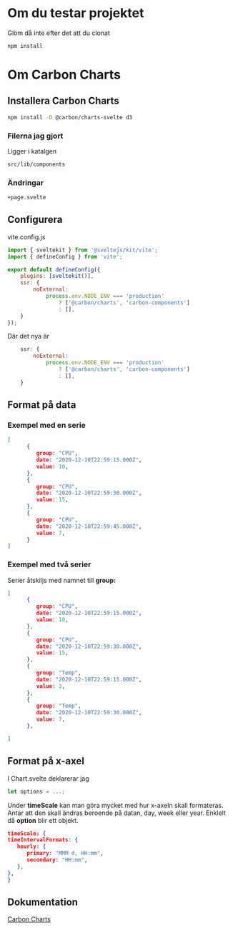 
# Om du testar projektet
Glöm då inte efter det att du clonat
```bash
npm install
```
# Om Carbon Charts 
## Installera Carbon Charts

```bash
npm install -D @carbon/charts-svelte d3
```
### Filerna jag gjort
Ligger i katalgen
```bash
src/lib/components
```

### Ändringar
```bash
+page.svelte
```

## Configurera
vite.config.js
```javascript
import { sveltekit } from '@sveltejs/kit/vite';
import { defineConfig } from 'vite';

export default defineConfig({
	plugins: [sveltekit()],
	ssr: {
		noExternal:
			process.env.NODE_ENV === 'production'
				? ['@carbon/charts', 'carbon-components']
				: [],
	}
});
```
Där det nya är
```javascript
	ssr: {
		noExternal:
			process.env.NODE_ENV === 'production'
				? ['@carbon/charts', 'carbon-components']
				: [],
	}
```

## Format på data
### Exempel med en serie
```json
[
      {
         group: "CPU",
         date: "2020-12-10T22:59:15.000Z",
         value: 10,
      },
      {
         group: "CPU",
         date: "2020-12-10T22:59:30.000Z",
         value: 15,
      },
      {
         group: "CPU",
         date: "2020-12-10T22:59:45.000Z",
         value: 7,
      }
]
```
### Exempel med två serier
Serier åtskiljs med namnet till **group:**
```json
[
      {
         group: "CPU",
         date: "2020-12-10T22:59:15.000Z",
         value: 10,
      },
      {
         group: "CPU",
         date: "2020-12-10T22:59:30.000Z",
         value: 15,
      },
      {
         group: "Temp",
         date: "2020-12-10T22:59:15.000Z",
         value: 3,
      },
      {
         group: "Temp",
         date: "2020-12-10T22:59:30.000Z",
         value: 7,
      },

]
```

## Format på x-axel
I Chart.svelte deklarerar jag 
```javascript
let options = ...;
```
Under **timeScale** kan man göra mycket med hur x-axeln skall formateras. Antar att den skall ändras beroende på datan, day, week eller year.
Enklelt då **option** blir ett objekt.

```json
timeScale: {
timeIntervalFormats: {
   hourly: {
      primary: "MMM d, HH:mm",
      secondary: "HH:mm",
   },
},
}
```
## Dokumentation 
[Carbon Charts](https://charts.carbondesignsystem.com/?path=/story/docs--welcome)
